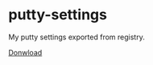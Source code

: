 putty-settings
==============

My putty settings exported from registry.

[Donwload](https://raw.github.com/crzidea/putty-settings/master/putty.reg)
